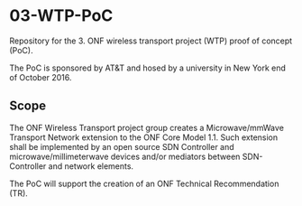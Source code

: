 # 03-WTP-PoC
Repository for the 3. ONF wireless transport project (WTP) proof of concept (PoC). 

The PoC is sponsored by AT&T and hosed by a university in New York end of October 2016.

## Scope
The ONF Wireless Transport project group creates a Microwave/mmWave Transport Network extension to the ONF Core Model 1.1.
Such extension shall be implemented by an open source SDN Controller and microwave/millimeterwave devices and/or mediators between SDN-Controller and network elements.

The PoC will support the creation of an ONF Technical Recommendation (TR).
